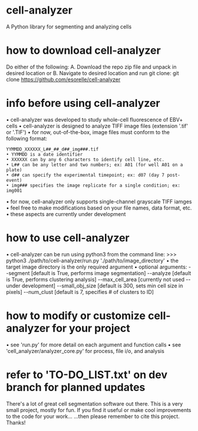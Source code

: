 # cell-analyzer
A Python library for segmenting and analyzing cells


# how to download cell-analyzer
Do either of the following:
	A. Download the repo zip file and unpack in desired location
or
	B. Navigate to desired location and run git clone:
		git clone https://github.com/esorelle/cell-analyzer


# info before using cell-analyzer
• cell-analyzer was developed to study whole-cell fluorescence of EBV+ cells
• cell-analyzer is designed to analyze TIFF image files (extension '.tif' or '.TIF')
• for now, out-of-the-box, image files must conform to the following format:

	YYMMDD_XXXXXX_L##_##_d##_img###.tif
	• YYMMDD is a date identifier
	• XXXXXX can by any 6 characters to identify cell line, etc.
	• L## can be any letter and two numbers; ex: A01 (for well A01 on a plate)
	• d## can specify the experimental timepoint; ex: d07 (day 7 post-event)
	• img### specifies the image replicate for a single condition; ex: img001

• for now, cell-analyzer only supports single-channel grayscale TIFF iamges
• feel free to make modifications based on your file names, data format, etc.
• these aspects are currently under development


# how to use cell-analyzer
• cell-analyzer can be run using python3 from the command line:
	>>> python3 ./path/to/cell-analyzer/run.py './path/to/image_directory'
• the target image directory is the only required argument
• optional arguments:
	--segment		[default is True, performs image segmentation]
	--analyze		[default is True, performs clustering analysis]
	--max_cell_area		[currently not used -- under development]
	--small_obj_size	[default is 300, sets min cell size in pixels]
	--num_clust		[default is 7, specifies # of clusters to ID]


# how to modify or customize cell-analyzer for your project
• see 'run.py' for more detail on each argument and function calls
• see 'cell_analyzer/analyzer_core.py' for process, file i/o, and analysis


# refer to '__TO-DO_LIST__.txt' on dev branch for planned updates


There's a lot of great cell segmentation software out there.
This is a very small project, mostly for fun.
If you find it useful or make cool improvements to the code for your work...
...then please remember to cite this project. Thanks!
